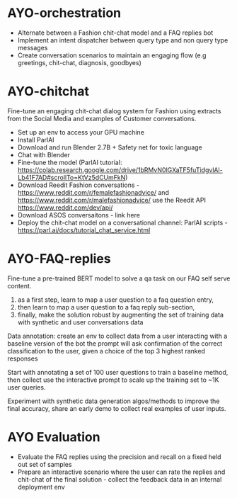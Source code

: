 # AYO-orchestration

- Alternate between a Fashion chit-chat model and a FAQ replies bot
- Implement an intent dispatcher between query type and non query type messages
- Create conversation scenarios to maintain an engaging flow (e.g greetings, chit-chat, diagnosis, goodbyes)

# AYO-chitchat

Fine-tune an engaging chit-chat dialog system for Fashion using extracts from the Social Media and examples of Customer conversations.

- Set up an env to access your GPU machine
- Install ParlAI
- Download and run Blender 2.7B + Safety net for toxic language
- Chat with Blender
- Fine-tune the model (ParlAI tutorial: https://colab.research.google.com/drive/1bRMvN0lGXaTF5fuTidgvlAl-Lb41F7AD#scrollTo=KtVz5dCUmFkN)
- Download Reedit Fashion conversations - https://www.reddit.com/r/femalefashionadvice/ and https://www.reddit.com/r/malefashionadvice/ use the Reedit API https://www.reddit.com/dev/api/
- Download ASOS conversaitons - link here
- Deploy the chit-chat model on a conversational channel: ParlAI scripts - https://parl.ai/docs/tutorial_chat_service.html

# AYO-FAQ-replies

Fine-tune a pre-trained BERT model to solve a qa task on our FAQ self serve content.
1. as a first step, learn to map a user question to a faq question entry,
1. then learn to map a user question to a faq reply sub-section,
1. finally, make the solution robust by augmenting the set of training data with synthetic and user conversations data

Data annotation: create an env to collect data from a user interacting with a baseline version of the bot
                 the prompt will ask confirmation of the correct classification to the user, given a choice of 
                 the top 3 highest ranked responses

Start with annotating a set of 100 user questions to train a baseline method,
then collect use the interactive prompt to scale up the training set to ~1K user queries.

Experiment with synthetic data generation algos/methods to improve the final accuracy,
share an early demo to collect real examples of user inputs.

# AYO Evaluation
- Evaluate the FAQ replies using the precision and recall on a fixed held out set of samples
- Prepare an interactive scenario where the user can rate the replies and chit-chat of the final solution - collect the feedback data in an internal deployment env
